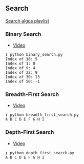 ## Search

[Search algos playlist](https://www.youtube.com/playlist?list=PL9xmBV_5YoZMIAJn8M6At9CjZ0Wu0B31d)

### Binary Search

* [Video](https://youtu.be/fDKIpRe8GW4)
```
❯ python binary_search.py
Index of 18: 5
Index of 1: 0
Index of 9: 4
Index of 22: 9
Index of 30: 13
Index of 50: -1
```

### Breadth-First Search

* [Video](https://youtu.be/HZ5YTanv5QE)
```
❯ python breadth_first_search.py
A B C D E F G H I
```

### Depth-First Search

* [Video](https://youtu.be/Urx87-NMm6c)
```
❯ python depth_first_search.py
A B C D E F G H I 
```
